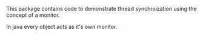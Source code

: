This package contains code to demonstrate thread synchroization using the concept of a monitor.

In java every object acts as it's own monitor.